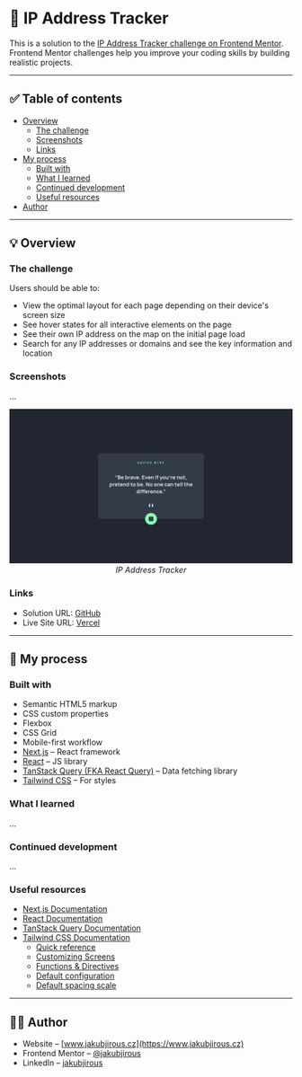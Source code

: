 # 🚀 IP Address Tracker

This is a solution to the [IP Address Tracker challenge on Frontend Mentor](https://www.frontendmentor.io/challenges/ip-address-tracker-I8-0yYAH0). Frontend Mentor challenges help you improve your coding skills by building realistic projects.

--- 

## ✅ Table of contents

- [Overview](#-overview)
    - [The challenge](#the-challenge)
    - [Screenshots](#screenshots)
    - [Links](#links)
- [My process](#-my-process)
    - [Built with](#built-with)
    - [What I learned](#what-i-learned)
    - [Continued development](#continued-development)
    - [Useful resources](#useful-resources)
- [Author](#-author)

---

## 💡 Overview

### The challenge

Users should be able to:

- View the optimal layout for each page depending on their device's screen size
- See hover states for all interactive elements on the page
- See their own IP address on the map on the initial page load
- Search for any IP addresses or domains and see the key information and location

### Screenshots

...  

<p align="center"> 
  <img src="public/assets/screenshot.png" alt="IP Address Tracker">
  <em>IP Address Tracker</em>
</p>

### Links

- Solution URL: [GitHub](https://github.com/jakubjirous/ip-address-tracker/)
- Live Site URL: [Vercel](https://ip-address-tracker-jakubjirous.vercel.app/)

---

## 🎯 My process

### Built with

- Semantic HTML5 markup
- CSS custom properties
- Flexbox
- CSS Grid 
- Mobile-first workflow
- [Next.js](https://nextjs.org/) – React framework
- [React](https://reactjs.org/) – JS library
- [TanStack Query (FKA React Query)](https://tanstack.com/query/latest) – Data fetching library
- [Tailwind CSS](https://tailwindcss.com/) – For styles

### What I learned

...

### Continued development

...

### Useful resources

- [Next.js Documentation](https://beta.nextjs.org/docs)
- [React Documentation](https://beta.reactjs.org/)
- [TanStack Query Documentation](https://tanstack.com/query/latest/docs/react/overview)
- [Tailwind CSS Documentation](https://tailwindcss.com/docs/installation)
  - [Quick reference](https://tailwindcss.com/docs/hover-focus-and-other-states#quick-reference) 
  - [Customizing Screens](https://tailwindcss.com/docs/screens)
  - [Functions & Directives](https://tailwindcss.com/docs/functions-and-directives)
  - [Default configuration](https://github.com/tailwindlabs/tailwindcss/blob/master/stubs/defaultConfig.stub.js)
  - [Default spacing scale](https://tailwindcss.com/docs/customizing-spacing#default-spacing-scale)
---

## 👨‍💻 Author

- Website – [www.jakubjirous.cz](https://www.jakubjirous.cz)
- Frontend Mentor – [@jakubjirous](https://www.frontendmentor.io/profile/jakubjirous)
- LinkedIn – [jakubjirous](https://www.linkedin.com/in/jakubjirous/)
